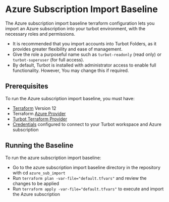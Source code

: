 # Azure Subscription Import Baseline

The Azure subscription import baseline terraform configuration lets you import an Azure subscription into your turbot environment, with the necessary roles and permissions.

  - It is recommended that you import accounts into Turbot Folders, as it provides greater flexibility and ease of management.
  - Give the role a purposeful name such as `turbot-readonly` (read only) or `turbot-superuser` (for full access).
  - By default, Turbot is installed with administrator access to enable full functionality. However, You may change this if required.

## Prerequisites

To run the Azure subscription import baseline, you must have:

  - [Terraform](https://www.terraform.io) Version 12
  - Terraform [Azure Provider](https://www.terraform.io/docs/providers/azurerm/index.html)
  - [Turbot Terraform Provider](https://github.com/turbotio/terraform-provider-turbot)
  - [Credentials](/docs/api/credentials) configured to connect to your Turbot workspace and Azure subscription


## Running the Baseline

To run the azure subscription import baseline:

- Go to the azure subscription import baseline directory in the repository with cd `azure_sub_import`
- Run `terraform plan -var-file="default.tfvars"` and review the changes to be applied
- Run `terraform apply -var-file="default.tfvars"` to execute and import the Azure subscription